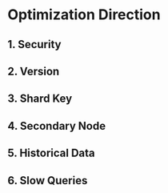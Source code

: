 # Optimization Direction

## 1. Security

## 2. Version

## 3. Shard Key

## 4. Secondary Node

## 5. Historical Data

## 6. Slow Queries

